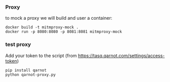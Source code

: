 
### Proxy


to mock a proxy we will build and user a container:

```
docker build -t mitmproxy-mock .
docker run -p 8080:8080 -p 8081:8081 mitmproxy-mock

```


### test proxy


Add your token to the script (from https://tasq.qarnot.com/settings/access-token)
```
pip install qarnot
python qarnot-proxy.py
```